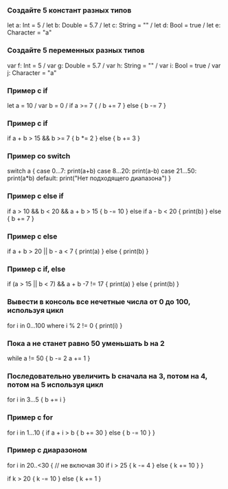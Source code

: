 
### Создайте 5 констант разных типов

let a: Int = 5 /
let b: Double = 5.7 /
let c: String = "" /
let d: Bool = true /
let e: Character = "a"

### Создайте 5 переменных разных типов

var f: Int = 5 /
var g: Double = 5.7 /
var h: String = "" /
var i: Bool = true /
var j: Character = "a"

### Пример с if

let a = 10 /
var b = 0 /
if a >= 7 { /
    b += 7
} else {
    b -= 7
}

### Пример с if

if a + b > 15 && b >= 7 {
    b *= 2
} else {
    b += 3
}

### Пример со switch

switch a {
case 0...7: print(a+b)
case 8...20: print(a-b)
case 21...50: print(a*b)
default: print("Нет подходящего диапазона")
}

### Пример с else if

if a > 10 && b < 20 && a + b > 15 {
    b -= 10
} else if a - b < 20 {
    print(b)
} else {
    b += 7
}

### Пример с else

if a + b > 20 || b - a < 7 {
    print(a)
} else {
    print(b)
}

### Пример с if, else

if (a > 15 || b < 7) && a + b -7 != 17 {
    print(a)
} else {
    print(b)
}

### Вывести в консоль все нечетные числа от 0 до 100, используя цикл

for i in 0...100 where i % 2 != 0 {
    print(i)
}

### Пока а не станет равно 50 уменьшать b на 2

while a != 50 {
    b -= 2
    a += 1
}

### Последовательно увеличить b сначала на 3, потом на 4, потом на 5 используя цикл

for i in 3...5 {
    b += i
}

### Пример с for

for i in 1...10 {
    if a + i > b {
        b += 30
    } else {
        b -= 10
    }
}

### Пример с диаразоном

for i in 20..<30 {   // не включая 30
    if i > 25 {
        k -= 4
    } else {
        k += 10
    }
}

if k > 20 {
    k -= 10
} else {
    k += 1
}